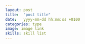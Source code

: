 ```yaml
---
layout: post
title:  "post title"
date:   yyyy-mm-dd hh:mm:ss +0100
categories: type
image: image link
skills: skill list
---
```

